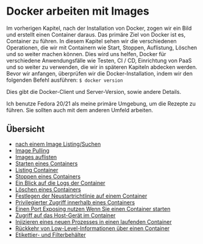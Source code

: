 # Docker arbeiten mit Images

Im vorherigen Kapitel, nach der Installation von Docker, zogen wir ein Bild und erstellt einen Container daraus. Das primäre Ziel von Docker ist es, Container zu führen. In diesem Kapitel sehen wir die verschiedenen Operationen, die wir mit Containern wie Start, Stoppen, Auflistung, Löschen und so weiter machen können. Dies wird uns helfen, Docker für verschiedene Anwendungsfälle wie Testen, CI / CD, Einrichtung von PaaS und so weiter zu verwenden, die wir in späteren Kapiteln abdecken werden. Bevor wir anfangen, überprüfen wir die Docker-Installation, indem wir den folgenden Befehl ausführen:
`$ docker version`

Dies gibt die Docker-Client und Server-Version, sowie andere Details.

Ich benutze Fedora 20/21 als meine primäre Umgebung, um die Rezepte zu führen. Sie sollten auch mit dem anderen Umfeld arbeiten.

## Übersicht

* [nach einem Image Listing/Suchen](../docker-benutzen-image-listing-suche)
* [Image Pulling](../docker-benutzen-image-pulling)
* [Images auflisten](../docker-benutzen-images-auflisten)
* [Starten eines Containers](../docker-benutzen-container-starten)
* [Listing Container](../docker-benutzen-container-auflisten)
* [Stoppen eines Containers](../docker-benutzen-container-stoppen)
* [Ein Blick auf die Logs der Container](../docker-benutzen-container-logs)
* [Löschen eines Containers](../docker-benutzen-container-loeschen)
* [Festlegen der Neustartrichtlinie auf einem Container](../docker-benutzen-container-regeln-neustart)
* [Privilegierter Zugriff innerhalb eines Containers](../docker-benutzen-container-privilegierter-zugriff)
* [Einen Port Exposing nutzen Wenn Sie einen Container starten](../docker-benutzen-container-exposing-ports)
* [Zugriff auf das Host-Gerät im Container](../docker-benutzen-container-zugriff-host)
* [Injizieren eines neuen Prozesses in einen laufenden Container](../docker-benutzen-container-neuer-prozess)
* [Rückkehr von Low-Level-Informationen über einen Container](../docker-benutzen-container-lowlevel-info)
* [Etikettier- und Filterbehälter](../docker-benutzen-container-labeling-filtering)
